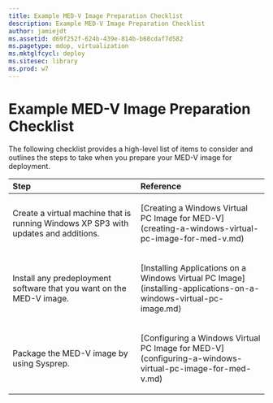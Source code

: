 ```yaml
---
title: Example MED-V Image Preparation Checklist
description: Example MED-V Image Preparation Checklist
author: jamiejdt
ms.assetid: d69f252f-624b-439e-814b-b68cdaf7d582
ms.pagetype: mdop, virtualization
ms.mktglfcycl: deploy
ms.sitesec: library
ms.prod: w7
---
```



# Example MED-V Image Preparation Checklist


The following checklist provides a high-level list of items to consider and outlines the steps to take when you prepare your MED-V image for deployment.

<table>
<colgroup>
<col width="50%" />
<col width="50%" />
</colgroup>
<thead>
<tr class="header">
<th align="left">Step</th>
<th align="left">Reference</th>
</tr>
</thead>
<tbody>
<tr class="odd">
<td align="left"><p>Create a virtual machine that is running Windows XP SP3 with updates and additions.</p></td>
<td align="left"><p>[Creating a Windows Virtual PC Image for MED-V](creating-a-windows-virtual-pc-image-for-med-v.md)</p></td>
</tr>
<tr class="even">
<td align="left"><p>Install any predeployment software that you want on the MED-V image.</p></td>
<td align="left"><p>[Installing Applications on a Windows Virtual PC Image](installing-applications-on-a-windows-virtual-pc-image.md)</p></td>
</tr>
<tr class="odd">
<td align="left"><p>Package the MED-V image by using Sysprep.</p></td>
<td align="left"><p>[Configuring a Windows Virtual PC Image for MED-V](configuring-a-windows-virtual-pc-image-for-med-v.md)</p></td>
</tr>
</tbody>
</table>

 

 

 





